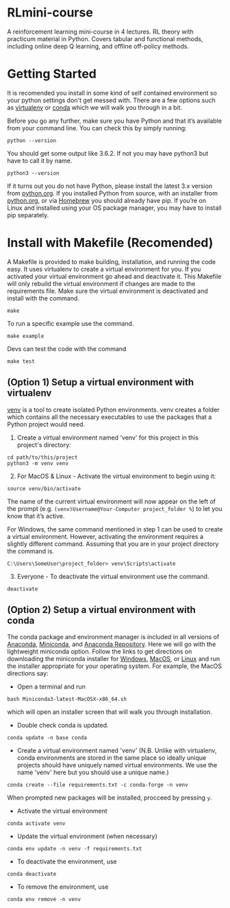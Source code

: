 # RLmini-course
A reinforcement learning mini-course in 4 lectures. RL theory with practicum material in Python. Covers tabular and functional methods, including online deep Q learning, and offline off-policy methods.

# Getting Started
It is recomended you install in some kind of self contained environment so your
python settings don't get messed with. There are a few options such as
[virtualenv](http://pypi.org/project/virtualenv)
or [conda](https://docs.conda.io/projects/conda/en/latest/) which we will walk you through in a bit.

Before you go any further, make sure you have Python and that it’s available
from your command line. You can check this by simply running:
```
python --version
```
You should get some output like 3.6.2. If not you may have python3 but have to call it by name.
```
python3 --version
```
If it turns out you do not have Python, please install
the latest 3.x version from [python.org](python.org).
If you installed Python from source, with an installer from
[python.org](python.org), or via [Homebrew](https://brew.sh/) you should already
have pip. If you’re on Linux and installed using your OS package manager, you may have to install pip separately.


# Install with Makefile (Recomended)
A Makefile is provided to make building, installation, and running the code easy. It uses virtualenv to create a virtual environment for you.
If you activated your virtual environment go ahead and deactivate it.
This Makefile will only rebuild the virtual environment if changes are made to
the requirements file.
Make sure the virtual environment is deactivated and install with the command.
```
make
```
To run a specific example use the command.
```
make example
```
Devs can test the code with the command
```
make test
```


## (Option 1) Setup a virtual environment with virtualenv

[venv](https://docs.python.org/3/library/venv.html) is a tool to create isolated
Python environments. venv creates a folder which contains all the
necessary executables to use the packages that a Python project would need.





1. Create a virtual environment named 'venv' for this project in this
project's directory:
```
cd path/to/this/project
python3 -m venv venv
```
2. For MacOS & Linux - Activate the virtual environment to begin using it:
```
source venv/bin/activate
```
The name of the current virtual environment will now appear on the left of the
prompt (e.g. `(venv)Username@Your-Computer project_folder %`) to let you know that
it’s active.

For Windows, the same command mentioned in step 1 can be used to create a
virtual environment. However, activating the environment requires a slightly
different command. Assuming that you are in your project directory the command is.
```
C:\Users\SomeUser\project_folder> venv\Scripts\activate
```
3. Everyone - To deactivate the virtual environment use the command.
```
deactivate
```

## (Option 2) Setup a virtual environment with conda
The conda package and environment manager is included in all versions of
[Anaconda](https://docs.conda.io/projects/conda/en/latest/glossary.html#anaconda-glossary),
[Miniconda](https://docs.conda.io/projects/conda/en/latest/glossary.html#miniconda-glossary),
and [Anaconda Repository](https://docs.continuum.io/anaconda-repository/).
Here we will go with the lightweight miniconda option.
Follow the links to get directions on downloading the miniconda installer for
[Windows](https://conda.io/docs/user-guide/install/windows.html),
[MacOS](https://conda.io/docs/user-guide/install/macos.html), or
[Linux](https://conda.io/docs/user-guide/install/linux.html) and run the
installer appropriate for your operating system. For example, the MacOS
directions say:
+ Open a terminal and run
```
bash Miniconda3-latest-MacOSX-x86_64.sh
```
which will open an installer screen that will walk you through installation.
+ Double check conda is updated.
```
conda update -n base conda
```
+ Create a virtual environment named 'venv' (N.B. Unlike with virtualenv, conda
environments are stored in the same place so ideally unique projects should
have uniquely named virtual environments. We use the name 'venv' here but
you should use a unique name.)
```
conda create --file requirements.txt -c conda-forge -n venv
```
When prompted new packages will be installed, procceed by pressing `y`.
+ Activate the virtual environment
```
conda activate venv
```
+ Update the virtual environment (when necessary)
```
conda env update -n venv -f requirements.txt
```
+ To deactivate the environment, use
```
conda deactivate
```
+ To remove the environment, use
```
conda env remove -n venv
```

